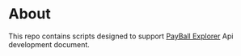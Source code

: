 # About 
This repo contains scripts designed to support [PayBall Explorer](https://mainnet.eth.api.lc) Api development document.
